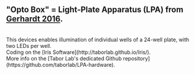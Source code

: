 
## "Opto Box" = Light-Plate Apparatus (LPA) from [Gerhardt 2016](https://www.nature.com/articles/srep35363).
 <br/>
This devices enables illumination of individual wells of a 24-well plate, with two LEDs per well. 
 <br/>
Coding on the [Iris Software](http://taborlab.github.io/Iris/). <br/>
More info on the [Tabor Lab's dedicated Github repository](https://github.com/taborlab/LPA-hardware).
